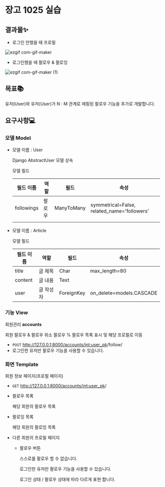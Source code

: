 # 장고 1025 실습
## 결과물✨
- 로그인 안했을 때 프로필

![ezgif com-gif-maker](https://user-images.githubusercontent.com/74820869/197703521-a8006a10-3177-42e1-81b1-9f0b1b4c8143.gif)


- 로그인했을 때 팔로우 & 팔로잉

![ezgif com-gif-maker (1)](https://user-images.githubusercontent.com/74820869/197704722-84728228-397f-49b1-b9d1-4c89f4cac7e8.gif)
## 목표📚

유저(User)와 유저(User)가 N : M 관계로 매핑된 팔로우 기능을 추가로 개발합니다.

## 요구사항💻

### 모델 Model

- 모델 이름 : User
    
    Django AbstractUser 모델 상속 
    
    모델 필드
    
    | 필드 이름 | 역할 | 필드 | 속성 |
    | --- | --- | --- | --- |
    | followings | 팔로우 | ManyToMany | symmetrical=False, related_name='followers’ |
    |  |  |  |  |

- 모델 이름 : Article
    
    모델 필드
    
    | 필드 이름 | 역할 | 필드 | 속성 |
    | --- | --- | --- | --- |
    | title | 글 제목 | Char | max_length=80 |
    | content | 글 내용 | Text |  |
    | user | 글 작성자 | ForeignKey | on_delete=models.CASCADE |

### 기능 View

회원관리 **accounts**

회원 팔로우 & 팔로우 취소
팔로우 % 팔로우 목록 표시 및 해당 프로필로 이동

- `POST` http://127.0.0.1:8000/accounts/<int:user_pk>/follow/
- 로그인한 유저만 팔로우 기능을 사용할 수 있습니다.

### 화면 Template

회원 정보 페이지(프로필 페이지)

- `GET` http://127.0.0.1:8000/accounts/<int:user_pk>/
- 팔로우 목록
    
    해당 회원의 팔로우 목록
    
- 팔로잉 목록
    
    해당 회원의 팔로잉 목록
    

- 다른 회원의 프로필 페이지
    - 팔로우 버튼
        
        스스로를 팔로우 할 수 없습니다.
        
        로그인한 유저만 팔로우 기능을 사용할 수 있습니다.
        
        로그인 상태 / 팔로우 상태에 따라 다르게 표현 합니다.
